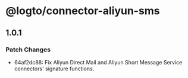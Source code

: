 # @logto/connector-aliyun-sms

## 1.0.1

### Patch Changes

- 64af2dc88: Fix Aliyun Direct Mail and Aliyun Short Message Service connectors' signature functions.
